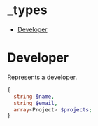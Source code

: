 # _types



- [Developer](#developer)

# Developer
Represents a developer.

```php
{
  string $name,
  string $email,
  array<Project> $projects;
}
```
